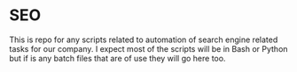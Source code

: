 # SEO
This is repo for any scripts related to automation of search engine related tasks for our company. I expect most of the scripts will be in Bash or Python but if is any batch files that are of use they will go here too.
